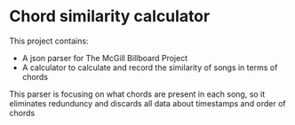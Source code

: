 # Chord similarity calculator
This project contains: 

 - A json parser for The McGill Billboard Project
 - A calculator to calculate and record the similarity of songs in terms of chords

This parser is focusing on what chords are present in each song, so it eliminates redunduncy and discards all data about timestamps and order of chords
